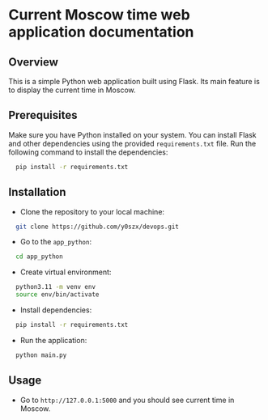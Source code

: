 # Current Moscow time web application documentation

## Overview

This is a simple Python web application built using Flask. Its main feature is to display the current time in Moscow.

## Prerequisites

Make sure you have Python installed on your system. You can install Flask and other dependencies using the
provided `requirements.txt` file. Run the following command to install the dependencies:

```bash
  pip install -r requirements.txt
```

## Installation

* Clone the repository to your local machine:

```bash
  git clone https://github.com/y0szx/devops.git
```

* Go to the `app_python`:

```bash
  cd app_python
```

* Create virtual environment:

```bash
  python3.11 -m venv env
  source env/bin/activate
```

* Install dependencies:

```bash
  pip install -r requirements.txt
```

* Run the application:

```bash
  python main.py 
```

## Usage

* Go to `http://127.0.0.1:5000` and you should see current time in Moscow.
